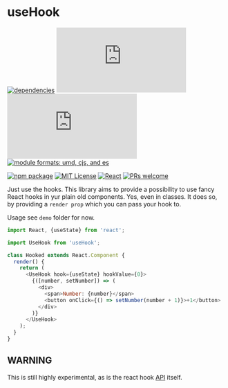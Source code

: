 # useHook

[![dependencies][dep-badge]][dep]
[![size (gzip][gzip-badge]][gzip]
[![size][size-badge]][size]
[![module formats: umd, cjs, and es][module-badge]][module]

[![npm package][npm-badge]][npm]
[![MIT License][license-badge]][license]
[![React][react-badge]][react]
[![PRs welcome][pr-badge]][pr]

Just use the hooks. This library aims to provide a possibility to use fancy React hooks in yur plain old components. Yes, even in classes. It does so, by providing a `render prop` which you can pass your hook to.

Usage see `demo` folder for now.
```javascript
import React, {useState} from 'react';

import UseHook from 'useHook';

class Hooked extends React.Component {
  render() {
    return (
      <UseHook hook={useState} hookValue={0}>
        {([number, setNumber]) => (
          <div>
            <span>Number: {number}</span>
            <button onClick={() => setNumber(number + 1)}>+1</button>
          </div>
        )}
      </UseHook>
    );
  }
}
```

## WARNING
This is still highly experimental, as is the react hook [API](https://reactjs.org/hooks) itself.

[dep-badge]: https://david-dm.org/kriswep/useHook.svg
[dep]: https://david-dm.org/kriswep/useHook

[gzip-badge]: http://img.badgesize.io/https://unpkg.com/usehook/lib/index.js?compression=gzip&label=gzip%20size&style=flat-square
[gzip]: https://unpkg.com/usehook/lib/index.js

[size-badge]: http://img.badgesize.io/https://unpkg.com/usehook/lib/index.js?label=size&style=flat-square
[size]: https://unpkg.com/usehook/lib/index.js

[module-badge]: https://img.shields.io/badge/module%20formats-umd%2C%20cjs%2C%20es-brightgreen.svg?style=flat-square
[module]: https://unpkg.com/gitcomment/dist/usehook.js

[npm-badge]: https://img.shields.io/npm/v/usehook.png?style=flat-square
[npm]: https://www.npmjs.com/package/usehook

[license-badge]: https://img.shields.io/npm/l/usehook.svg?style=flat-square
[license]: https://github.com/kriswep/usehook/blob/master/LICENSE

[react-badge]: https://img.shields.io/badge/%E2%9A%9B%EF%B8%8F-react-00d8ff.svg?style=flat-square
[react]: https://reactjs.org/

[pr-badge]: https://img.shields.io/badge/PRs-welcome-brightgreen.svg?style=flat-square
[pr]: http://makeapullrequest.com

